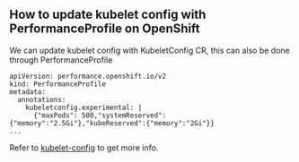 ## How to update kubelet config with PerformanceProfile on OpenShift

We can update kubelet config with KubeletConfig CR, this can also be done through PerformanceProfile

```
apiVersion: performance.openshift.io/v2
kind: PerformanceProfile
metadata:
  annotations:
    kubeletconfig.experimental: |
      {"maxPods": 500,"systemReserved":{"memory":"2.5Gi"},"kubeReserved":{"memory":"2Gi"}}
...
```

Refer to [kubelet-config](https://kubernetes.io/docs/reference/config-api/kubelet-config.v1beta1/) to get more info.